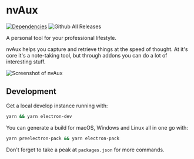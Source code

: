# nvAux

[![Dependencies](https://david-dm.org/matterofabstract/nvAux.svg)](https://github.com/matterofabstract/nvAux)
![Github All Releases](https://img.shields.io/github/downloads/matterofabstract/nvAux/total.svg)

A personal tool for your professional lifestyle.

nvAux helps you capture and retrieve things at the speed of thought. At it's core it's a note-taking tool, but through addons you can do a lot of interesting stuff.

![Screenshot of nvAux](https://bpk-disk.s3.us-east-1.amazonaws.com/nvAux-screenshot.png?c=3)

## Development

Get a local develop instance running with:

```sh
yarn && yarn electron-dev
```

You can generate a build for macOS, Windows and Linux all in one go with:

```sh
yarn preelectron-pack && yarn electron-pack
```

Don't forget to take a peak at `packages.json` for more commands.
